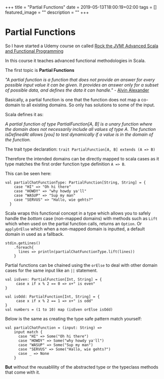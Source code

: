 +++
title =  "Partial Functions"
date = 2019-05-13T18:00:19+02:00
tags = []
featured_image = ""
description = ""
+++

# Partial Functions

So I have started a Udemy course on called [Rock the JVM! Advanced Scala and Functional Programming](https://www.udemy.com/advanced-scala/learn)

In this course it teaches advanced functional methodologies in Scala.

The first topic is **Partial Functions**

*"A partial function is a function that does not provide an answer for every possible input value it can be given. It provides an answer only for a subset of possible data, and defines the data it can handle."* - [Alvin Alexander](https://alvinalexander.com/scala/how-to-define-use-partial-functions-in-scala-syntax-examples)

Basically, a partial function is one that the function does not map a co-domain to all existing domains. So only has solutions to some of the input.

Scala defines it as:

*A partial function of type PartialFunction[A, B] is a unary function where the domain does not necessarily include all values of type A. The function isDefinedAt allows [you] to test dynamically if a value is in the domain of the function.*


The trait type declaration:
`trait PartialFunction[A, B] extends (A => B)` 

Therefore the intended domains can be directly mapped to scala cases as it type matches the first order function type definition `A => B`.

This can be seen here:

```
val partialChatFunctionType: PartialFunction[String, String] = {
    case "HI" => "Oh hi there"
    case "HOWDY" => "why howdy ya'll"
    case "WASUP" => "Sup my man"
    case "SERVUS" => "Hallo, wie gehts?"
  }
```

Scala wraps this functional concept in a type which allows you to safely handle the *bottom* case (non-mapped domains) with methods such as `Lift` which when used on the partial function calls, returns an `Option`. Or `applyOrElse` which when a non-mapped domain is inputted, a default domain in used as a fallback.

```
stdin.getLines()
    .foreach{
      lines => println(partialChatFunctionType.lift(lines))
    }
```

Partial functions can be chained using the `orElse` to deal with other domain cases for the same input like an `||` statement. 

```
val isEven: PartialFunction[Int, String] = {
     case x if x % 2 == 0 => x+" is even"
}

val isOdd: PartialFunction[Int, String] = {
     case x if x % 2 == 1 => x+" is odd"
}
val numbers = (1 to 10) map (isEven orElse isOdd)
```

Below is the same as creating the type safe pattern match yourself:

```
val partialChatFunction = (input: String) =>
    input match {
      case "HI" => Some("Oh hi there")
      case "HOWDY" => Some("why howdy ya'll")
      case "WASUP" => Some("Sup my man")
      case "SERVUS" => Some("Hallo, wie gehts?")
      case _ => None
    }
```

**But** without the reusablility of the abstracted type or the typeclass methods that come with it.